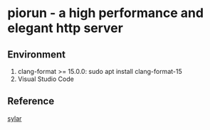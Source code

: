 # piorun - a high performance and elegant http server

## Environment

1. clang-format >= 15.0.0: sudo apt install clang-format-15
2. Visual Studio Code

## Reference

[sylar](https://github.com/sylar-yin/sylar)
